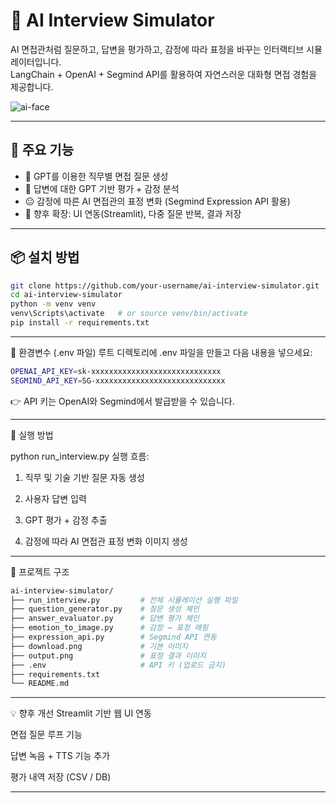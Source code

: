 # 🧠 AI Interview Simulator

AI 면접관처럼 질문하고, 답변을 평가하고, 감정에 따라 표정을 바꾸는 인터랙티브 시뮬레이터입니다.  
LangChain + OpenAI + Segmind API를 활용하여 자연스러운 대화형 면접 경험을 제공합니다.

![ai-face](./output.png)

---

## 🚀 주요 기능

- 🎯 GPT를 이용한 직무별 면접 질문 생성
- 🧠 답변에 대한 GPT 기반 평가 + 감정 분석
- 😐 감정에 따른 AI 면접관의 표정 변화 (Segmind Expression API 활용)
- 💾 향후 확장: UI 연동(Streamlit), 다중 질문 반복, 결과 저장

---

## 📦 설치 방법

```bash
git clone https://github.com/your-username/ai-interview-simulator.git
cd ai-interview-simulator
python -m venv venv
venv\Scripts\activate   # or source venv/bin/activate
pip install -r requirements.txt
```

---

🔐 환경변수 (.env 파일)
루트 디렉토리에 .env 파일을 만들고 다음 내용을 넣으세요:
```bash
OPENAI_API_KEY=sk-xxxxxxxxxxxxxxxxxxxxxxxxxxxxx
SEGMIND_API_KEY=SG-xxxxxxxxxxxxxxxxxxxxxxxxxxxxx
```
👉 API 키는 OpenAI와 Segmind에서 발급받을 수 있습니다.

---

🧪 실행 방법

python run_interview.py
실행 흐름:

  1. 직무 및 기술 기반 질문 자동 생성

  2. 사용자 답변 입력

  3. GPT 평가 + 감정 추출

  4. 감정에 따라 AI 면접관 표정 변화 이미지 생성

---

📁 프로젝트 구조
```bash
ai-interview-simulator/
├── run_interview.py         # 전체 시뮬레이션 실행 파일
├── question_generator.py    # 질문 생성 체인
├── answer_evaluator.py      # 답변 평가 체인
├── emotion_to_image.py      # 감정 → 표정 매핑
├── expression_api.py        # Segmind API 연동
├── download.png             # 기본 이미지
├── output.png               # 표정 결과 이미지
├── .env                     # API 키 (업로드 금지)
├── requirements.txt
└── README.md
```

---

💡 향후 개선
 Streamlit 기반 웹 UI 연동

 면접 질문 루프 기능

 답변 녹음 + TTS 기능 추가

 평가 내역 저장 (CSV / DB)

---
